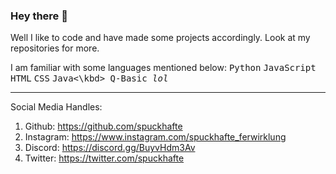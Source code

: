 ### Hey there 👋

Well I like to code and have made some projects accordingly.
Look at my repositories for more.

I am familiar with some languages mentioned below: <kbd>Python</kbd> <kbd>JavaScript</kbd> <kbd>HTML</kbd> <kbd>CSS</kbd> <kbd>Java<\kbd> <kbd>Q-Basic *lol*</kbd>

<hr>
    
Social Media Handles:
1. Github: https://github.com/spuckhafte
2. Instagram: https://www.instagram.com/spuckhafte_ferwirklung
3. Discord: https://discord.gg/BuyvHdm3Av
4. Twitter: https://twitter.com/spuckhafte
